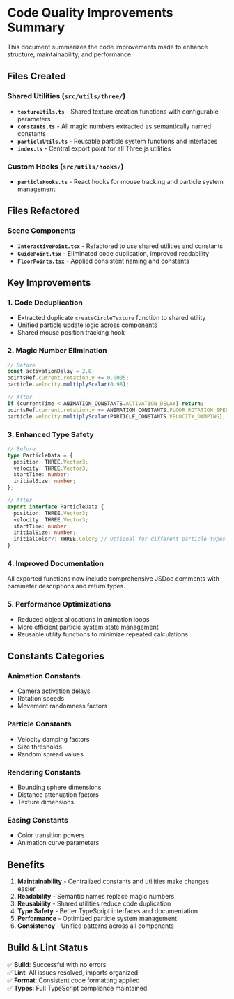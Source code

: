 # Code Quality Improvements Summary

This document summarizes the code improvements made to enhance structure, maintainability, and performance.

## Files Created

### Shared Utilities (`src/utils/three/`)
- **`textureUtils.ts`** - Shared texture creation functions with configurable parameters
- **`constants.ts`** - All magic numbers extracted as semantically named constants
- **`particleUtils.ts`** - Reusable particle system functions and interfaces
- **`index.ts`** - Central export point for all Three.js utilities

### Custom Hooks (`src/utils/hooks/`)
- **`particleHooks.ts`** - React hooks for mouse tracking and particle system management

## Files Refactored

### Scene Components
- **`InteractivePoint.tsx`** - Refactored to use shared utilities and constants
- **`GuidePoint.tsx`** - Eliminated code duplication, improved readability
- **`FloorPoints.tsx`** - Applied consistent naming and constants

## Key Improvements

### 1. Code Deduplication
- Extracted duplicate `createCircleTexture` function to shared utility
- Unified particle update logic across components
- Shared mouse position tracking hook

### 2. Magic Number Elimination
```typescript
// Before
const activationDelay = 2.0;
pointsRef.current.rotation.y += 0.0005;
particle.velocity.multiplyScalar(0.98);

// After
if (currentTime < ANIMATION_CONSTANTS.ACTIVATION_DELAY) return;
pointsRef.current.rotation.y += ANIMATION_CONSTANTS.FLOOR_ROTATION_SPEED;
particle.velocity.multiplyScalar(PARTICLE_CONSTANTS.VELOCITY_DAMPING);
```

### 3. Enhanced Type Safety
```typescript
// Before
type ParticleData = {
  position: THREE.Vector3;
  velocity: THREE.Vector3;
  startTime: number;
  initialSize: number;
};

// After
export interface ParticleData {
  position: THREE.Vector3;
  velocity: THREE.Vector3;
  startTime: number;
  initialSize: number;
  initialColor?: THREE.Color; // Optional for different particle types
}
```

### 4. Improved Documentation
All exported functions now include comprehensive JSDoc comments with parameter descriptions and return types.

### 5. Performance Optimizations
- Reduced object allocations in animation loops
- More efficient particle system state management
- Reusable utility functions to minimize repeated calculations

## Constants Categories

### Animation Constants
- Camera activation delays
- Rotation speeds
- Movement randomness factors

### Particle Constants
- Velocity damping factors
- Size thresholds
- Random spread values

### Rendering Constants
- Bounding sphere dimensions
- Distance attenuation factors
- Texture dimensions

### Easing Constants
- Color transition powers
- Animation curve parameters

## Benefits

1. **Maintainability** - Centralized constants and utilities make changes easier
2. **Readability** - Semantic names replace magic numbers
3. **Reusability** - Shared utilities reduce code duplication
4. **Type Safety** - Better TypeScript interfaces and documentation
5. **Performance** - Optimized particle system management
6. **Consistency** - Unified patterns across all components

## Build & Lint Status

✅ **Build**: Successful with no errors  
✅ **Lint**: All issues resolved, imports organized  
✅ **Format**: Consistent code formatting applied  
✅ **Types**: Full TypeScript compliance maintained